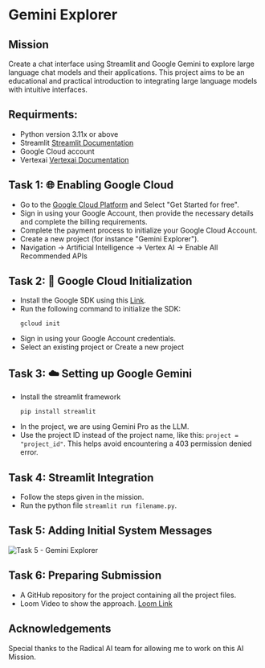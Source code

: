 # Gemini Explorer

## Mission
Create a chat interface using Streamlit and Google Gemini to explore large language chat models and their applications. This project aims to be an educational and practical introduction to integrating large language models with intuitive interfaces.

## Requirments:

- Python version 3.11x or above
- Streamlit [Streamlit Documentation](https://docs.streamlit.io/)
- Google Cloud account
- Vertexai [Vertexai Documentation](https://cloud.google.com/vertex-ai)

## Task 1: 🌐 Enabling Google Cloud

- Go to the [Google Cloud Platform](console.cloud.google.com) and Select "Get Started for free".
- Sign in using your Google Account, then provide the necessary details and complete the billing requirements.
- Complete the payment process to initialize your Google Cloud Account.
- Create a new project (for instance "Gemini Explorer").
- Navigation -> Artificial Intelligence -> Vertex AI -> Enable All Recommended APIs


## Task 2: 🧬 Google Cloud Initialization

- Install the Google SDK using this [Link](https://cloud.google.com/sdk/docs/install).
- Run the following command to initialize the SDK:
  ```
  gcloud init
- Sign in using your Google Account credentials.
- Select an existing project or Create a new project


## Task 3: ☁️ Setting up Google Gemini

- Install the streamlit framework
  ```
  pip install streamlit
- In the project, we are using Gemini Pro as the LLM.
- Use the project ID instead of the project name, like this: `project = "project_id"`. This helps avoid encountering a 403 permission denied error.


## Task 4:  Streamlit Integration
- Follow the steps given in the mission.
- Run the python file `streamlit run filename.py`.


## Task 5: Adding Initial System Messages

![Task 5 - Gemini Explorer]()

## Task 6: Preparing Submission

 - A GitHub repository for the project containing all the project files.
 - Loom Video to show the approach. [Loom Link]()

## Acknowledgements
Special thanks to the Radical AI team for allowing me to work on this AI Mission.
